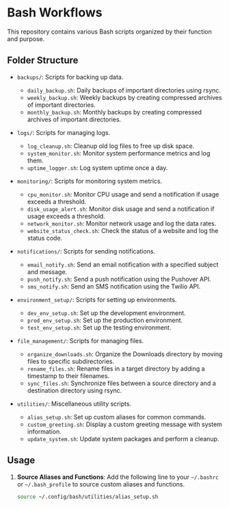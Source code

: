 # Bash Workflows

This repository contains various Bash scripts organized by their function and purpose.

## Folder Structure

- `backups/`: Scripts for backing up data.

  - `daily_backup.sh`: Daily backups of important directories using rsync.
  - `weekly_backup.sh`: Weekly backups by creating compressed archives of important directories.
  - `monthly_backup.sh`: Monthly backups by creating compressed archives of important directories.

- `logs/`: Scripts for managing logs.

  - `log_cleanup.sh`: Cleanup old log files to free up disk space.
  - `system_monitor.sh`: Monitor system performance metrics and log them.
  - `uptime_logger.sh`: Log system uptime once a day.

- `monitoring/`: Scripts for monitoring system metrics.

  - `cpu_monitor.sh`: Monitor CPU usage and send a notification if usage exceeds a threshold.
  - `disk_usage_alert.sh`: Monitor disk usage and send a notification if usage exceeds a threshold.
  - `network_monitor.sh`: Monitor network usage and log the data rates.
  - `website_status_check.sh`: Check the status of a website and log the status code.

- `notifications/`: Scripts for sending notifications.

  - `email_notify.sh`: Send an email notification with a specified subject and message.
  - `push_notify.sh`: Send a push notification using the Pushover API.
  - `sms_notify.sh`: Send an SMS notification using the Twilio API.

- `environment_setup/`: Scripts for setting up environments.

  - `dev_env_setup.sh`: Set up the development environment.
  - `prod_env_setup.sh`: Set up the production environment.
  - `test_env_setup.sh`: Set up the testing environment.

- `file_management/`: Scripts for managing files.

  - `organize_downloads.sh`: Organize the Downloads directory by moving files to specific subdirectories.
  - `rename_files.sh`: Rename files in a target directory by adding a timestamp to their filenames.
  - `sync_files.sh`: Synchronize files between a source directory and a destination directory using rsync.

- `utilities/`: Miscellaneous utility scripts.
  - `alias_setup.sh`: Set up custom aliases for common commands.
  - `custom_greeting.sh`: Display a custom greeting message with system information.
  - `update_system.sh`: Update system packages and perform a cleanup.

## Usage

1. **Source Aliases and Functions**: Add the following line to your `~/.bashrc` or `~/.bash_profile` to source custom aliases and functions.
   ```bash
   source ~/.config/bash/utilities/alias_setup.sh
   ```
